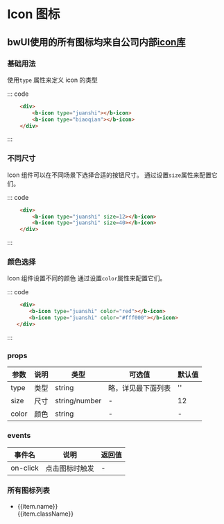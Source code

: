 <script>
    var iconList = require('../../utils/icon.json')
    require('./affix.md')
    export default {
        data () {
            return {
                iconList: iconList
            }
        }
    }
</script>


# Icon 图标
bwUI使用的所有图标均来自公司内部[icon库](http://www.iconfont.cn/manage/index?spm=a313x.7781069.1998910419.11&manage_type=myprojects&projectId=402308&keyword=)
-----
### 基础用法
使用```type``` 属性来定义 icon 的类型
<div class="example">
    <div class="example-box">
        <div>
            <b-icon type="juanshi"></b-icon>
            <b-icon type="biaoqian"></b-icon>
        </div>
    </div>

::: code
```html
    <div>
        <b-icon type="juanshi"></b-icon>
        <b-icon type="biaoqian"></b-icon>
    </div>
```
:::
</div>

### 不同尺寸
Icon 组件可以在不同场景下选择合适的按钮尺寸。
通过设置```size```属性来配置它们。

<div class="example">
    <div class="example-box">
        <div>
            <b-icon type="juanshi" size=12></b-icon>
            <b-icon type="juanshi" size=40></b-icon>
        </div>
    </div>

::: code
```html
    <div>
        <b-icon type="juanshi" size=12></b-icon>
        <b-icon type="juanshi" size=40></b-icon>
    </div>
```
:::
</div>

### 颜色选择
Icon 组件设置不同的颜色
通过设置```color```属性来配置它们。

<div class="example">
    <div class="example-box">
        <div>
            <b-icon type="juanshi" color="red"></b-icon>
            <b-icon type="juanshi" color="#fff000"></b-icon>
        </div>
    </div>

::: code
```html
    <div>
       <b-icon type="juanshi" color="red"></b-icon>
       <b-icon type="juanshi" color="#fff000"></b-icon>
   </div>
```
:::
</div>

### props
| 参数      | 说明    | 类型      | 可选值       | 默认值   |
|---------- |-------- |---------- |-------------  |-------- |
| type     | 类型   | string    |   略，详见最下面列表 |     ''  |
| size     |  尺寸   | string/number    |   - |     12 |
| color     |   颜色   | string   |   - |     - |

### events
| 事件名	      | 说明	    | 返回值 |
|---------- |-------- |---------- |
| on-click     | 点击图标时触发   | -  |

### 所有图标列表
<div class="example">
    <div class="example-box">
        <ul class="icon-list">
            <li v-for="(item, index) in iconList" :key="index">
                <b-icon :type="item.className" size=24></b-icon>
                <div class="name">{{item.name}}</div>
                <div class="fontclass">{{item.className}}</div>
            </li>
        </ul>
    </div>
</div>
